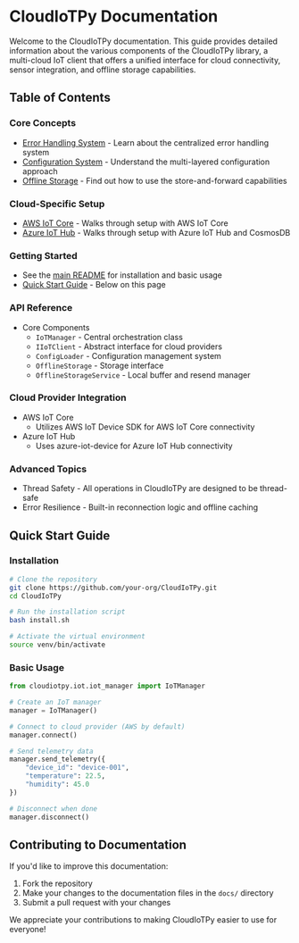 # CloudIoTPy Documentation

Welcome to the CloudIoTPy documentation. This guide provides detailed information about the various components of the CloudIoTPy library, a multi-cloud IoT client that offers a unified interface for cloud connectivity, sensor integration, and offline storage capabilities.

## Table of Contents

### Core Concepts
- [Error Handling System](error_handling.md) - Learn about the centralized error handling system
- [Configuration System](configuration_system.md) - Understand the multi-layered configuration approach
- [Offline Storage](offline_storage.md) - Find out how to use the store-and-forward capabilities

### Cloud‑Specific Setup
- [AWS IoT Core](using_AWS_IoT_Core.md) - Walks through setup with AWS IoT Core
- [Azure IoT Hub](using_Azure-IoT_Hub.md) - Walks through setup with Azure IoT Hub and CosmosDB

### Getting Started
- See the [main README](../README.md) for installation and basic usage
- [Quick Start Guide](#quick-start-guide) - Below on this page

### API Reference
- Core Components
  - `IoTManager` - Central orchestration class
  - `IIoTClient` - Abstract interface for cloud providers
  - `ConfigLoader` - Configuration management system
  - `OfflineStorage` - Storage interface
  - `OfflineStorageService` - Local buffer and resend manager

### Cloud Provider Integration
- AWS IoT Core
  - Utilizes AWS IoT Device SDK for AWS IoT Core connectivity
- Azure IoT Hub
  - Uses azure-iot-device for Azure IoT Hub connectivity

### Advanced Topics
- Thread Safety - All operations in CloudIoTPy are designed to be thread-safe
- Error Resilience - Built-in reconnection logic and offline caching

## Quick Start Guide

### Installation

```bash
# Clone the repository
git clone https://github.com/your-org/CloudIoTPy.git
cd CloudIoTPy

# Run the installation script
bash install.sh

# Activate the virtual environment
source venv/bin/activate
```

### Basic Usage

```python
from cloudiotpy.iot.iot_manager import IoTManager

# Create an IoT manager
manager = IoTManager()

# Connect to cloud provider (AWS by default)
manager.connect()

# Send telemetry data
manager.send_telemetry({
    "device_id": "device-001",
    "temperature": 22.5,
    "humidity": 45.0
})

# Disconnect when done
manager.disconnect()
```

## Contributing to Documentation

If you'd like to improve this documentation:

1. Fork the repository
2. Make your changes to the documentation files in the `docs/` directory
3. Submit a pull request with your changes

We appreciate your contributions to making CloudIoTPy easier to use for everyone!
